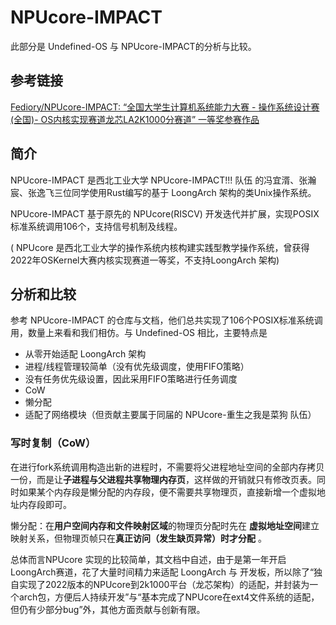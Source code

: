 # NPUcore-IMPACT

此部分是 Undefined-OS 与 NPUcore-IMPACT的分析与比较。

## 参考链接

[Fediory/NPUcore-IMPACT: “全国大学生计算机系统能力大赛 - 操作系统设计赛(全国)- OS内核实现赛道龙芯LA2K1000分赛道” 一等奖参赛作品](https://github.com/Fediory/NPUcore-IMPACT/tree/NPUcore-FF)

## 简介

NPUcore-IMPACT 是西北工业大学 NPUcore-IMPACT!!! 队伍 的冯宜湑、张瀚宸、张逸飞三位同学使用Rust编写的基于 LoongArch 架构的类Unix操作系统。

NPUcore-IMPACT 基于原先的 NPUcore(RISCV) 开发迭代并扩展，实现POSIX标准系统调用106个，支持信号机制及线程。

( NPUcore 是西北工业大学的操作系统内核构建实践型教学操作系统，曾获得2022年OSKernel大赛内核实现赛道一等奖，不支持LoongArch 架构)

## 分析和比较

参考 NPUcore-IMPACT 的仓库与文档，他们总共实现了106个POSIX标准系统调用，数量上来看和我们相仿。与 Undefined-OS 相比，主要特点是

- 从零开始适配 LoongArch 架构
- 进程/线程管理较简单（没有优先级调度，使用FIFO策略）
- 没有任务优先级设置，因此采用FIFO策略进行任务调度
- CoW
- 懒分配
- 适配了网络模块（但贡献主要属于同届的 NPUcore-重生之我是菜狗 队伍）

### 写时复制（CoW）

在进行fork系统调用构造出新的进程时，不需要将父进程地址空间的全部内存拷贝一份，而是让**子进程与父进程共享物理内存页**，这样做的开销就只有修改页表。同时如果某个内存段是懒分配的内存段，便不需要共享物理页，直接新增一个虚拟地址内存段即可。

懒分配：在**用户空间内存和文件映射区域**的物理页分配时先在 **虚拟地址空间**建立映射关系，但物理页帧只在**真正访问（发生缺页异常）时才分配** 。

总体而言NPUcore 实现的比较简单，其文档中自述，由于是第一年开启LoongArch赛道，花了大量时间精力来适配 LoongArch 与 开发板，所以除了“独自实现了2022版本的NPUcore到2k1000平台（龙芯架构）的适配，并封装为一个arch包，方便后人持续开发”与“基本完成了NPUcore在ext4文件系统的适配，但仍有少部分bug”外，其他方面贡献与创新有限。

